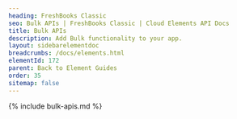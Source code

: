 ```yaml
---
heading: FreshBooks Classic
seo: Bulk APIs | FreshBooks Classic | Cloud Elements API Docs
title: Bulk APIs
description: Add Bulk functionality to your app.
layout: sidebarelementdoc
breadcrumbs: /docs/elements.html
elementId: 172
parent: Back to Element Guides
order: 35
sitemap: false
---
```


{% include bulk-apis.md %}
